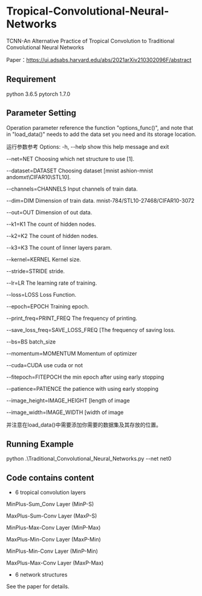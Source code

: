 # Tropical-Convolutional-Neural-Networks
TCNN-An Alternative Practice of Tropical Convolution to Traditional Convolutional Neural Networks

Paper：https://ui.adsabs.harvard.edu/abs/2021arXiv210302096F/abstract

## Requirement

python 3.6.5
pytorch 1.7.0


## Parameter Setting

Operation parameter reference the function "options_func()", and note that in "load_data()" needs to add the data set you need and its storage location.

运行参数参考
Options:
  -h, --help            show this help message and exit
  
  --net=NET             Choosing which net structure to use [1].
  
  --dataset=DATASET     Choosing  dataset [mnist ashion-mnist andomxt\CIFAR10\STL10\].
  
  --channels=CHANNELS   Input channels of train data.
  
  --dim=DIM             Dimension of train data. mnist-784/STL10-27468/CIFAR10-3072
                        
  --out=OUT             Dimension of out data.
  
  --k1=K1               The count of hidden nodes.
  
  --k2=K2               The count of hidden nodes.
  
  --k3=K3               The count of linner layers param.
  
  --kernel=KERNEL       Kernel size.
  
  --stride=STRIDE       stride.
  
  --lr=LR               The learning rate of training.
  
  --loss=LOSS           Loss Function.
  
  --epoch=EPOCH         Training epoch.
  
  --print_freq=PRINT_FREQ The frequency of printing.
  
  --save_loss_freq=SAVE_LOSS_FREQ [The frequency of saving loss.
  
  --bs=BS               batch_size
  
  --momentum=MOMENTUM   Momentum of optimizer
  
  --cuda=CUDA           use cuda or not
  
  --fitepoch=FITEPOCH   the min epoch after using early stopping
  
  --patience=PATIENCE   the patience with using early stopping
  
  --image_height=IMAGE_HEIGHT [length of image
  
  --image_width=IMAGE_WIDTH [width of image
    
并注意在load_data()中需要添加你需要的数据集及其存放的位置。

## Running Example

python .\Traditional_Convolutional_Neural_Networks.py --net net0

## Code contains content

- 6 tropical convolution layers

 MinPlus-Sum_Conv Layer (MinP-S)

 MaxPlus-Sum-Conv Layer (MaxP-S)

 MinPlus-Max-Conv Layer (MinP-Max)

 MaxPlus-Min-Conv Layer (MaxP-Min)

 MinPlus-Min-Conv Layer (MinP-Min)

 MaxPlus-Max-Conv Layer (MaxP-Max)

- 6 network structures

See the paper for details.
